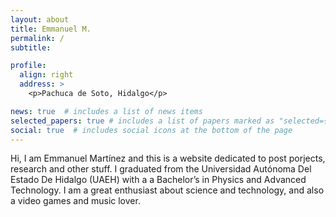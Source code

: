 ```yaml
---
layout: about
title: Emmanuel M.
permalink: /
subtitle:

profile:
  align: right
  address: >
    <p>Pachuca de Soto, Hidalgo</p>

news: true  # includes a list of news items
selected_papers: true # includes a list of papers marked as "selected={true}"
social: true  # includes social icons at the bottom of the page
---
```


Hi, I am Emmanuel Martínez and this is a website dedicated to post porjects, research and other stuff. I graduated from the Universidad Autónoma Del Estado De Hidalgo (UAEH) with a a Bachelor’s in Physics and Advanced Technology. I am a great enthusiast about science and technology, and also a video games and music lover.
